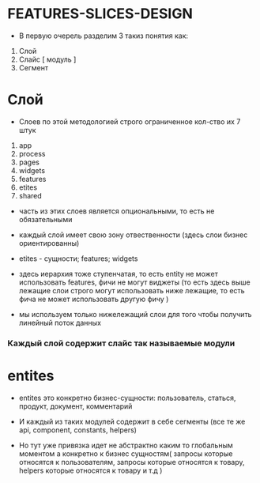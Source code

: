 # FEATURES-SLICES-DESIGN

- В первую очерель разделим 3 такиз понятия как:

1. Слой
2. Слайс [ модуль ]
3. Сегмент

# Слой

- Слоев по этой методологией строго ограниченное кол-ство их 7 штук

1. app
2. process
3. pages
4. widgets
5. features
6. etites
7. shared

- часть из этих слоев является опциональными, то есть не обязательными
- каждый слой имеет свою зону отвественности (здесь слои бизнес ориентированны)
- etites - сущности; features; widgets

- здесь иерархия тоже ступенчатая, то есть entity не может использовать features, фичи не могут виджеты (то есть здесь выше лежащие слои строго могут использовать ниже лежащие, то есть фича не может использовать другую фичу )
- мы используем только нижележащий слои для того чтобы получить линейный поток данных

### Каждый слой содержит слайс так называемые модули

# entites

- entites это конкретно бизнес-сущности: пользователь, статься, продукт, документ, комментарий

- И каждый из таких модулей содержит в себе сегменты (все те же api, component, constants, helpers)

- Но тут уже привязка идет не абстрактно каким то глобальным моментом а конкретно к бизнес сущностям( запросы которые относятся к пользователям, запросы которые относятся к товару, helpers которые относятся к товару и т.д )

